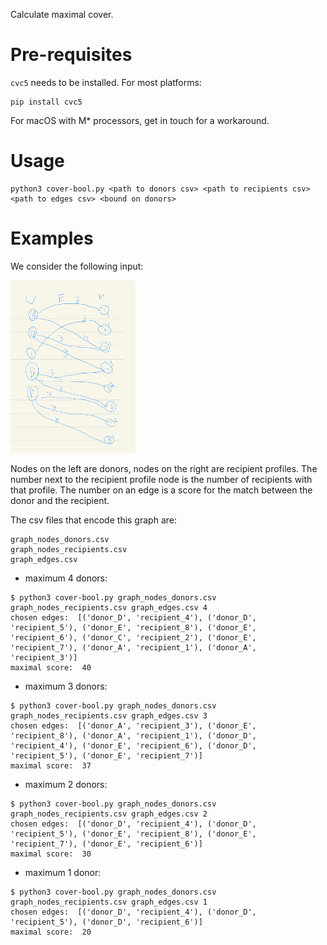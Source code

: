Calculate maximal cover.

# Pre-requisites
`cvc5` needs to be installed.
For most platforms:
```
pip install cvc5
```
For macOS with M* processors, get in touch for a workaround.

# Usage
```
python3 cover-bool.py <path to donors csv> <path to recipients csv> <path to edges csv> <bound on donors>
```


# Examples
We consider the following input:

<img src="ex1.jpeg" width="200">

Nodes on the left are donors, nodes on the right are recipient profiles.
The number next to the recipient profile node is the number of recipients with that profile.
The number on an edge is a score for the match between the donor and the recipient.

The csv files that encode this graph are:
```
graph_nodes_donors.csv
graph_nodes_recipients.csv
graph_edges.csv
```

- maximum 4 donors:
```
$ python3 cover-bool.py graph_nodes_donors.csv graph_nodes_recipients.csv graph_edges.csv 4
chosen edges:  [('donor_D', 'recipient_4'), ('donor_D', 'recipient_5'), ('donor_E', 'recipient_8'), ('donor_E', 'recipient_6'), ('donor_C', 'recipient_2'), ('donor_E', 'recipient_7'), ('donor_A', 'recipient_1'), ('donor_A', 'recipient_3')]
maximal score:  40
```

- maximum 3 donors:
```
$ python3 cover-bool.py graph_nodes_donors.csv graph_nodes_recipients.csv graph_edges.csv 3
chosen edges:  [('donor_A', 'recipient_3'), ('donor_E', 'recipient_8'), ('donor_A', 'recipient_1'), ('donor_D', 'recipient_4'), ('donor_E', 'recipient_6'), ('donor_D', 'recipient_5'), ('donor_E', 'recipient_7')]
maximal score:  37
```

- maximum 2 donors:
```
$ python3 cover-bool.py graph_nodes_donors.csv graph_nodes_recipients.csv graph_edges.csv 2
chosen edges:  [('donor_D', 'recipient_4'), ('donor_D', 'recipient_5'), ('donor_E', 'recipient_8'), ('donor_E', 'recipient_7'), ('donor_E', 'recipient_6')]
maximal score:  30
```

- maximum 1 donor:
```
$ python3 cover-bool.py graph_nodes_donors.csv graph_nodes_recipients.csv graph_edges.csv 1
chosen edges:  [('donor_D', 'recipient_4'), ('donor_D', 'recipient_5'), ('donor_D', 'recipient_6')]
maximal score:  20
```

